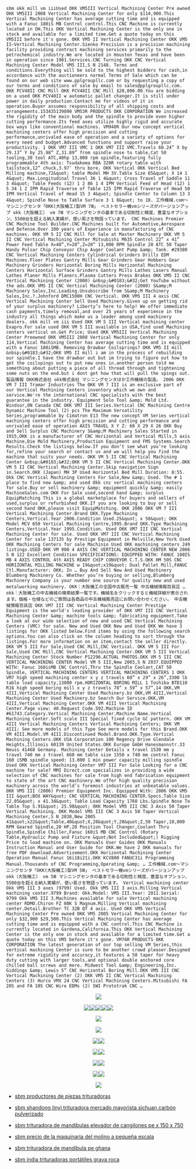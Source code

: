 
```
sbm okk mill vm iiiUsed OKK VM5III Vertical Machining Center Pre owned OKK VM5III 2008 Vertical Machining Center for only $114,900.This Vertical Machining Center has average cutting time and is equipped with a Fanuc 180iS MB Control control.This CNC Machine is currently located in OH.This OKK Vertical Machining Center is the only one in stock and available for a limited time.Get a quote today on this VM5III before it's gone. OKK VM5 II Vertical Machining Center OKK VM5 II—Vertical Machining Center.Sienko Precision is a precision machining facility providing contract machining services primarily to the petrochemical industry.We are located in Houston Texas and have been in operation since 1981.Services.CNC Turning OKK CNC Vertical Machining Center Model VM5 III,S N 2148. Terms and conditions.Everything will be sold to the highest bidders for cash,in accordance with the auctioneers normal Terms of Sale which can be found on our web site www.pplgroupllc.com or by requesting a copy of our terms and conditions of sale by email to sales@pplgroupllc.com. OKK PCV40II CNC Mill OKK PCV40II CNC Mill $20,000.00.You are bidding on a used OKK PCV40II w automatic pallet changer.It is still under power in daily production.Contact me for videos of it in operation.Buyer assumes responsibility of all shipping costs and arrangements.153435139890 VM53R PRODUCTS OKK CORPORATION We increased the rigidity of the main body and the spindle to provide even higher cutting performance.Its feed axes utilize highly rigid and accurate box ways like conventional machines. VM940R Our new concept vertical machining centers offer high precision and cutting performance,unrivaled ease of operation and a variety of options for every need and budget.Advanced functions and support raise your productivity. 1 OKK VM7 III VMC 1 OKK VM7 III VMC.Travels 60.24” X by 29.13” Y by 25.98” Z,31.89” from spindle nose to table,Cat 50 tooling,30 tool ATC,40hp 13,000 rpm spindle,featuring fully programmable 4th axis: Tsudakoma RBA 320R rotary table with tailstock,12” chuck,3.97″ thru bore. OKK Vertical OKK Vertical Bed Milling machine,72&quot; table Model MH 3V.Table Size 65&quot; X 14 1 4&quot; Max.Longitudinal Travel 36 1 4&quot; Cross Travel of Saddle 11 3 4&quot; Table Feeds (12) 1 2 86 1 4 IPM Vertical Feed of Head (12) 1 5 34 1 2 IPM Rapid Traverse of Table 125 IPM Rapid Traverse of Head 50 IPM Vertical Travel of Head 15 3 4&quot; Spindle Center to Column 13 3 4&quot; Spindle Nose to Table Surface 3 1 8&quot; to 18. 工作機械.com～マシニングセンタ「OKK(大阪機工)製VM 7Ⅲ」 ベストセラー機vmシリーズがバージョンアップ okk（大阪機工） vm 7Ⅲ マシニングセンタの基本である切削性と精度、豊富なオプション、5500台を超える納入実績が、使い易さを物語っています。 CNC Machines Premier CNC Machine Tool Builder.CNC Machines built for Automotive,Aerospace and Defense.Over 100 years of Experience in manufacturing of CNC machines. OKK VM 5 II CNC Mill for Sale at Master Machinery OKK VM 5 II CNC Vertical Machining Center Mitsubishi M635 Control 22” x 41” Power Feed Table X=40”,Y=20”,Z=20” 13,000 RPM Spindle 20 ATC 50 Taper Handy Pulsar Chip Conveyor Chip Auger Coolant Pump &amp; Tank. #29380 CNC Vertical Machining Centers Cylindrical Grinders Drills EDM Machines.Floor Plates Gantry Mills Gear Grinders Gear Hobbers Gear Machinery Grinders Horizontal Boring Mills Horizontal Machining Centers Horizontal Surface Grinders Gantry Mills Lathes Lasers Manual Lathes Planer Mills Planers.Plasma Cutters Press Brakes OKK VM5 II CNC Vertical Machining Center (2000) &nbsp;&#0183;&#32;Get YouTube without the ads.OKK VM5 II CNC Vertical Machining Center (2000) S&amp;M Machinery Sales,Inc.Loading.Unsubscribe from S&amp;M Machinery Sales,Inc.?.Johnford DMC1500H CNC Vertical. OKK VM5 III 4 axis CNC Vertical Machining Center Sell Used Machinery.Given up on getting rid of your surplus machinery? Liberty’s here to help! We offer immediate cash payments,timely removal,and over 25 years of experience in the industry all things which make us a leader among used machinery dealers. okk mill vm iii Used OKK VM 5 III Vertical machining center Exapro.For sale used OKK VM 5 III available in USA,find used Machining centers vertical on.Get Price; Used OKK VM5III Vertical Machining Center Preowned OKK VM5III 2008 Vertical Machining Center for only 114,Vertical Machining Center has average cutting time and is equipped with a Fanuc 180iSMB. Removing Drawbar Coilsprings? OKK VM5 II mill &nbsp;&#0183;&#32;OKK VM5 II mill i am in the process of rebuilding our spindle.I have the drawbar out but im trying to figure out how to get the coilspings out to put new ones in.another person told me something about putting a piece of all thread through and tightening some nuts on the end.but i dont get how that will pull the spings out. 製品情報 OKK株式会社 okk株式会社 マシニングセンタほか工作機械の製造。 2006 OKK VM 7 III Tramar Industries The OKK VM 7 III is an exclusive part of our Vertical Machining Centers inventory which we own and service.We're the international CNC specialists with the best guarantee in the industry. Equipment Solo Tool &amp; Mold Ltd. Windsor,ON Canada CNC OKK VM7 III Series.Vertical CNC Machining Centre Dynamic Machine Tool (2) pcs The Maximum Versatility Series,programmable by Cimatron E13 The new concept VM Series vertical machining centers offer high precision and cutting performance and unrivaled ease of operation AXIS TRAVEL X Y Z: 60 X 29 X 26 OKK Buy and Sell Surplus CNC Machinery S&amp;M Machinery Sales Started in 1915,OKK is a manufacturer of CNC Horizontal and Vertical Mills,5 axis Machine,Die Mold Machinery,Production Equipment and FMS Systems.Search Results.Check the listings below.If you don’t see what you’re looking for,refine your search or contact us and we will help you find the machine that suits your needs. OKK VM 5 II CNC Vertical Machining Center &nbsp;&#0183;&#32;OKK VM 5 II CNC Vertical Machining Center.OKK VM 5 II CNC Vertical Machining Center.Skip navigation Sign in.Search.OKK (Japan) MH 3P Used Horizontal Bed Mill Duration: 8:55. Okk CNC Vertical Machining Centers For Sale,New &amp; Used. The # 1 place to find new &amp; and used Okk cnc vertical machining centers for sale.Buy or sell machinery &amp; equipment quickly &amp; easily MachineSales.com OKK For Sale used,second hand &amp; surplus EquipMatching This is a global marketplace for buyers and sellers of used,surplus or refurbished OKK.If you are looking to buy or sell second hand OKK,please visit EquipMatching. OKK 2006 OKK VM 7 III Vertical Machining Center.Brand OKK.Type Machining Centers,Vertical.Year 2006.Condition Used.25&quot; x 50&quot; OKK Model MCV 650 Vertical Machining Centre,1995.Brand OKK.Type Machining Centers,Vertical.Year 1995.Condition. Used OKK VM7 III CNC Vertical Machining Center for sale. Used OKK VM7 III CNC Vertical Machining Center for sale 137135 by Prestige Equipment in Melville,New York Used OKK Machining Centers for sale Machinio Used OKK machining centers 249 listings.USED OKK VM 900 4 AXIS CNC VERTICAL MACHINING CENTER NEW 2006 S N 122 Excellent Condition SPECIFICATIONS: EQUIPPED WITH: FANUC 180IS MB 4 AXIS CONTROL 4th AXIS READY CHIP CONVEYOR C.T.S.OKK HM 50S CNC HORIZONTAL MILLING MACHINE w 19&quot;x19&quot; Dual Pallet Mill,FANUC Ctl.Manufacturer: OKK; In … Buy And Sell New And Used Machinery Blumberg Machinery Co. Whether you’re buying or selling,Blumberg Machinery Company is your number one source for quality new and used metalworking machinery. OKK｜大阪機工の全国中古販売一覧 中古機械情報百貨店 … okk｜大阪機工の中古機械の検索結果一覧です。機械名をクリックすると機械詳細が表示されます。価格・仕様などのご質問は各商品の中古機械販売店にお問い合わせください。 中古機械情報百貨店 OKK VM7 III CNC Vertical Machining Center Prestige Equipment is the world's leading provider of OKK VM7 III CNC Vertical Machining Center &amp; machine tools &amp; fabricating equipment.Take a look at our wide selection of new and used CNC Vertical Machining Centers (VMC) for sale. New and Used OKK New and Used OKK We have 3 listings for OKK listed below.Find items by using the following search options.You can also click on the column heading to sort through the listings.For more information on an item,contact the seller directly. OKK VM 5 III For Sale,Used CNC Mill,CNC Vertical. OKK VM 5 III For Sale,Used CNC Mill,CNC Vertical Machining Center.OKK VM 5 III Vertical Machining Center Stock Number P12296.ACTUAL PHOTOS.OKK VM 5 III CNC VERTICAL MACHINING CENTER Model VM 5 III,New 2003,S N 2037.EQUIPPED WITH: Fanuc 160isMB CNC Control,Thru the Spindle Coolant,CAT 50 Spindle, VERTICAL MACHINING CENTERS VERTICAL MACHINING CENTERS 1 OKK VM7 high speed machining center x y z travels 60” x 29” x 26”,3300 lb table load capacity,13000 rpm.HORIZONTAL BORING MILL 1 Toshiba BTD110 R16 high speed boring mill x y z travels 78” x 59” x 57”,14 OKK,VM 4III,Vertical Machining Center Used Machinery.bz OKK,VM 4III,Vertical Machining Center Used Machinery.bz Search Our Service.OKK,VM 4III,Vertical Machining Center.OKK VM 4III Vertical Machining Center.Page view: 40.Request Code.592.Machine ID #61743.Category.Vertical Machining Center.Machine Name.Vertical Machining Center.Soft scale III Special fixed cycle GC pattern. OKK VM 4III Vertical Machining Centers Vertical Machining Centers; OKK VM 4III; See more models of this Type See more models for this Brand.OKK VM 4III.Model.VM 4III.Discontinued Model.Brand.OKK.Type.Vertical Machining Centers.OKK USA Corporation 100 Regency Drive Glendale Heights,Illinois 60139 United States.OKK Europe GmbH Hanesmannstr.33 Neuss 41468 Germany. Machining Center Details x travel 1530 mm y travel 740 mm z travel 660 mm table size 1550 x 740 mm control Fanuc 160 iSMB spindle speed: 13.000 1 min power capacity milling spindle Used OKK Vertical Machining Center VM7 III For Sale Looking for a CNC machine for sale? MMI Direct.com specializes in providing a wide selection of CNC machines for sale from high end fabrication equipment to state of the art CNC machinery.We offer high quality precision machinery across the world’s foremost industries at unbeatable values. OKK VM5 III (2006) Premier Equipment Inc. Equipped With: 2006 OKK VM5 III &quot;BOX WAY&quot; CNC VERTICAL MACHINING CENTER.Specs.Table Size 22.05&quot; x 41.34&quot; Table Load Capacity 1760 Lbs.Spindle Nose To Table Top 5.91&quot; 25.98&quot; OKK Model VM5 III CNC 3 Axis 50 Taper Vertical Machining. OKK Model VM5 III CNC 3 Axis 50 Taper Vertical Machining Center,S N 2038,New 2005 41&quot;x22&quot;Table,40&quot;X,20&quot;Y,20&quot;Z,50 Taper,10,000 RPM Geared Spindle,20 HP,20 Position Tool Changer,Coolant Thru Spindle,Spindle Chiller,Fanuc 160iS MB CNC Control (Rotary Table,Hydraulic Pump and Fixture &quot;Not Included&quot;) Rigging Price to load machine on. OKK Manuals User Guides OKK Manuals Instruction Manual and User Guide for OKK.We have 2 OKK manuals for free PDF download.Advertisement.OKK Horizontal Machining Center Operation Manual Fanuc 16i18i21i.OKK KCV800 FANUC31i Programming Manual.Thousands of CNC Programming,Operating &amp; … 工作機械.com～マシニングセンタ「OKK(大阪機工)製VM 5Ⅲ」 ベストセラー機vmシリーズがバージョンアップ okk（大阪機工） vm 5Ⅲ マシニングセンタの基本である切削性と精度、豊富なオプション、5500台を超える納入実績が、使い易さを物語っています。 Vertical machining center Okk VM5 III 3 axes (9799) Used. Okk VM5 III 3 axis.Milling Vertical machining center.9799 Brand: Okk.Model: VM5 III.Year: 2011.Serial: 9799 Okk VM5 III 3.Machines available for sale Vertical machining center RDMO.Chiron FZ 08K S Magnum.Milling Vertical machining center.Detail.Brother TC 32B QT 4 axis. Used OKK VM5 Vertical Machining Center Pre owned OKK VM5 2005 Vertical Machining Center for only $32,900 $29,500.This Vertical Machining Center has average cutting time and is equipped with a CNC control.This CNC Machine is currently located in Gardena,California.This OKK Vertical Machining Center is the only one in stock and available for a limited time.Get a quote today on this VM5 before it's gone. VM76R PRODUCTS OKK CORPORATION The latest generation of our top selling VM Series,this vertical machining Center is sure to be another crowd pleaser.Designed for extreme rigidity and accuracy,it features a 50 taper for heavy duty cutting with larger tools,and optional double anchored core chilled ball screws and more. Midwest Tool &amp; Engineering,Inc. Giddings &amp; Lewis 5” CNC Horizontal Boring Mill.OKK VM5 III CNC Vertical Machining Center (2) OKK VM5 II CNC Vertical Machining Centers (3) Hurco VMX 24 CNC Vertical Machining Centers.Mitsubishi FA 20S and FA 10S CNC Wire EDMs (2) SWI Prototrak CNC … 
```

<div align="center">

<a href="https://es-crusher.shibang-china.com/github&k=sbm+okk+mill+vm+iii"><img src="https://static.shibang-china.com/es/crusher/logo.jpg"></a>

<a href="https://es-crusher.shibang-china.com/github&k=sbm+okk+mill+vm+iii"><img src="https://static.shibang-china.com/es/crusher/index.jpg"></a><a href="https://es-crusher.shibang-china.com/material.htmlgithub&k=sbm+okk+mill+vm+iii"><img src="https://static.shibang-china.com/es/crusher/material.jpg"></a><a href="https://es-crusher.shibang-china.com/application.htmlgithub&k=sbm+okk+mill+vm+iii"><img src="https://static.shibang-china.com/es/crusher/application.jpg"></a><a href="https://es-crusher.shibang-china.com/aboutus.htmlgithub&k=sbm+okk+mill+vm+iii"><img src="https://static.shibang-china.com/es/crusher/aboutus.jpg"></a><a href="https://es-crusher.shibang-china.com/contact.htmlgithub&k=sbm+okk+mill+vm+iii"><img src="https://static.shibang-china.com/es/crusher/contact.jpg"></a>

<a href="https://es-crusher.shibang-china.com/github&k=sbm+okk+mill+vm+iii"><img src="https://static.shibang-china.com/es/crusher/banner.jpg"></a>

<a href="https://swt.shibang-china.com/github&k=sbm+okk+mill+vm+iii"><img src="https://static.shibang-china.com/es/crusher/text.jpg"></a>

<a href="https://swt.shibang-china.com/github&k=sbm+okk+mill+vm+iii"><img src="https://static.shibang-china.com/es/crusher/chat.jpg"></a><a href="https://es-crusher.shibang-china.com/contact.htmlgithub&k=sbm+okk+mill+vm+iii"><img src="https://static.shibang-china.com/es/crusher/message.jpg"></a>

<a href="https://es-crusher.shibang-china.com/products/pe.htmlgithub&k=sbm+okk+mill+vm+iii"><img src="https://static.shibang-china.com/es/crusher/pe.jpg"></a><a href="https://es-crusher.shibang-china.com/products/pf.htmlgithub&k=sbm+okk+mill+vm+iii"><img src="https://static.shibang-china.com/es/crusher/pf.jpg"></a>

<a href="https://es-crusher.shibang-china.com/products/hpt.htmlgithub&k=sbm+okk+mill+vm+iii"><img src="https://static.shibang-china.com/es/crusher/hpt.jpg"></a><a href="https://es-crusher.shibang-china.com/products/vsi.htmlgithub&k=sbm+okk+mill+vm+iii"><img src="https://static.shibang-china.com/es/crusher/vsi.jpg"></a>

<a href="https://es-crusher.shibang-china.com/products/klv.htmlgithub&k=sbm+okk+mill+vm+iii"><img src="https://static.shibang-china.com/es/crusher/klv.jpg"></a><a href="https://es-crusher.shibang-china.com/products/portable.htmlgithub&k=sbm+okk+mill+vm+iii"><img src="https://static.shibang-china.com/es/crusher/portable.jpg"></a>

<a href="https://swt.shibang-china.com/github&k=sbm+okk+mill+vm+iii"><img src="https://static.shibang-china.com/es/crusher/case.jpg"></a>

</div>


* [sbm productores de piezas trituradoras](sbm%20productores%20de%20piezas%20trituradoras.md)

* [sbm shandong linyi trituradora mercado mayorista sichuan carbón pulverizado](sbm%20shandong%20linyi%20trituradora%20mercado%20mayorista%20sichuan%20carb%C3%B3n%20pulverizado.md)

* [sbm trituradora de mandíbulas elevador de cangilones pe x 150 x 750](sbm%20trituradora%20de%20mand%C3%ADbulas%20elevador%20de%20cangilones%20pe%20x%20150%20x%20750.md)

* [sbm precio de la maquinaria del molino a pequeña escala](sbm%20precio%20de%20la%20maquinaria%20del%20molino%20a%20peque%C3%B1a%20escala.md)

* [sbm trituradora de mandíbula pe ghana](sbm%20trituradora%20de%20mand%C3%ADbula%20pe%20ghana.md)

* [sbm india trituradoras portátiles grava roca](sbm%20india%20trituradoras%20port%C3%A1tiles%20grava%20roca.md)